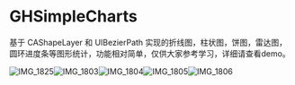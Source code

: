 # GHSimpleCharts
基于 CAShapeLayer 和 UIBezierPath 实现的折线图，柱状图，饼图，雷达图，圆环进度条等图形统计，功能相对简单，仅供大家参考学习，详细请查看demo。

![IMG_1825](https://user-images.githubusercontent.com/80450668/111932227-f6606600-8af7-11eb-9beb-ae8557db3b62.PNG)![IMG_1803](https://user-images.githubusercontent.com/80450668/111741399-6df88000-88c1-11eb-8184-997e0d5090ef.PNG)![IMG_1804](https://user-images.githubusercontent.com/80450668/111741431-7bae0580-88c1-11eb-8725-2bb810067465.PNG)![IMG_1805](https://user-images.githubusercontent.com/80450668/111741454-849ed700-88c1-11eb-877c-da005b63439c.PNG)![IMG_1806](https://user-images.githubusercontent.com/80450668/111741513-941e2000-88c1-11eb-98d3-35c476e42a3b.PNG)

